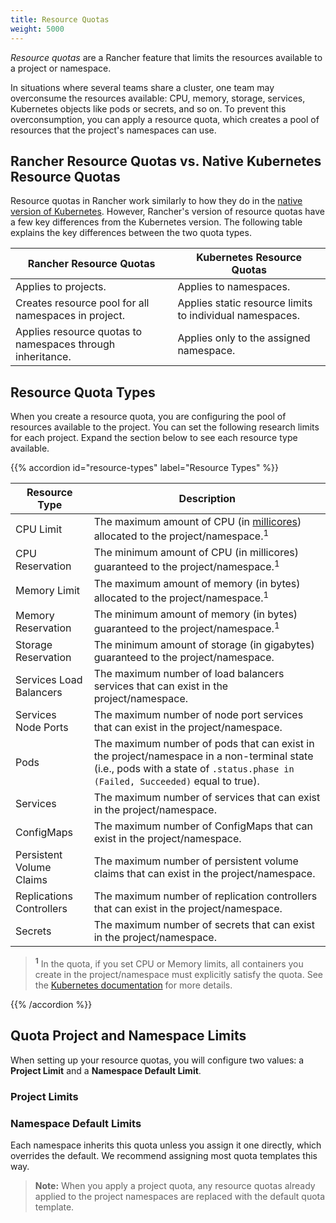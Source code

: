 ```yaml
---
title: Resource Quotas
weight: 5000
---
```

_Resource quotas_ are a Rancher feature that limits the resources available to a project or namespace.

In situations where several teams share a cluster, one team may overconsume the resources available: CPU, memory, storage, services, Kubernetes objects like pods or secrets, and so on.  To prevent this overconsumption, you can apply a resource quota, which creates a pool of resources that the project's namespaces can use.

## Rancher Resource Quotas vs. Native Kubernetes Resource Quotas

Resource quotas in Rancher work similarly to how they do in the [native version of Kubernetes](https://kubernetes.io/docs/concepts/policy/resource-quotas/). However, Rancher's version of resource quotas have a few key differences from the Kubernetes version. The following table explains the key differences between the two quota types.


| Rancher Resource Quotas                                    | Kubernetes Resource Quotas                               |
| ---------------------------------------------------------- | -------------------------------------------------------- |
| Applies to projects.                                       | Applies to namespaces.                                   |
| Creates resource pool for all namespaces in project.       | Applies static resource limits to individual namespaces. |
| Applies resource quotas to namespaces through inheritance. | Applies only to the assigned namespace.                  |

## Resource Quota Types

When you create a resource quota, you are configuring the pool of resources available to the project. You can set the following research limits for each project. Expand the section below to see each resource type available.


{{% accordion id="resource-types" label="Resource Types" %}}

| Resource Type            | Description                                                                                                                                                                                       |
| ------------------------ | ------------------------------------------------------------------------------------------------------------------------------------------------------------------------------------------------- |
| CPU Limit                | The maximum amount of CPU (in [millicores](https://kubernetes.io/docs/concepts/configuration/manage-compute-resources-container/#meaning-of-cpu)) allocated to the project/namespace.<sup>1</sup> |
| CPU Reservation          | The minimum amount of CPU (in millicores) guaranteed to the project/namespace.<sup>1</sup>                                                                                                        |
| Memory Limit             | The maximum amount of memory (in bytes) allocated to the project/namespace.<sup>1</sup>                                                                                                           |
| Memory Reservation       | The minimum amount of memory (in bytes) guaranteed to the project/namespace.<sup>1</sup>                                                                                                          |
| Storage Reservation      | The minimum amount of storage (in gigabytes) guaranteed to the project/namespace.                                                                                                                 |
| Services Load Balancers  | The maximum number of load balancers services that can exist in the project/namespace.                                                                                                            |
| Services Node Ports      | The maximum number of node port services that can exist in the project/namespace.                                                                                                                 |
| Pods                     | The maximum number of pods that can exist in the project/namespace in a non-terminal state (i.e., pods with a state of `.status.phase in (Failed, Succeeded)` equal to true).                     |
| Services                 | The maximum number of services that can exist in the project/namespace.                                                                                                                           |
| ConfigMaps               | The maximum number of ConfigMaps that can exist in the project/namespace.                                                                                                                         |
| Persistent Volume Claims | The maximum number of persistent volume claims that can exist in the project/namespace.                                                                                                           |
| Replications Controllers | The maximum number of replication controllers that can exist in the project/namespace.                                                                                                            |
| Secrets                  | The maximum number of secrets that can exist in the project/namespace.                                                                                                                            |

>**<sup>1</sup>** In the quota, if you set CPU or Memory limits, all containers you create in the project/namespace must explicitly satisfy the quota. See the [Kubernetes documentation](https://kubernetes.io/docs/concepts/policy/resource-quotas/#requests-vs-limits) for more details.

 
{{% /accordion %}}

## Quota Project and Namespace Limits

When setting up your resource quotas, you will configure two values: a **Project Limit** and a **Namespace Default Limit**.

### Project Limits

### Namespace Default Limits


Each namespace inherits this quota unless you assign it one directly, which overrides the default. We recommend assigning most quota templates this way.

>**Note:** When you apply a project quota, any resource quotas already applied to the project namespaces are replaced with the default quota template.
